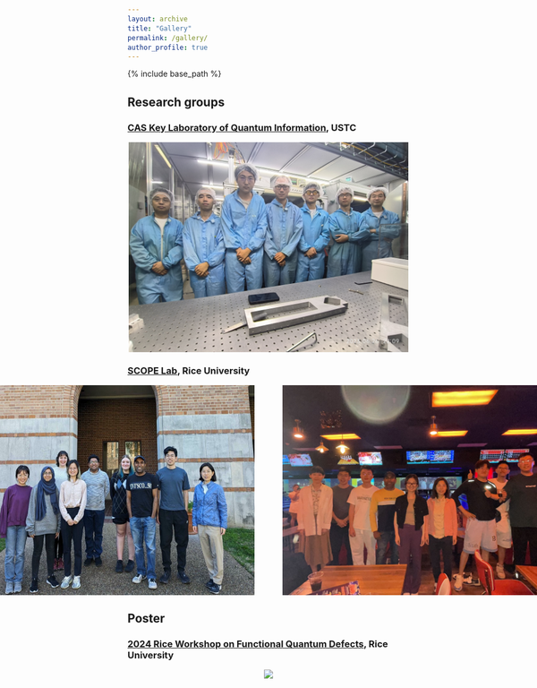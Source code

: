 ```yaml
---
layout: archive
title: "Gallery"
permalink: /gallery/
author_profile: true
---
```

{% include base_path %}

## Research groups
### [CAS Key Laboratory of Quantum Information](https://lqcc.ustc.edu.cn/), USTC 

<div align="center" style="display: flex; justify-content: center; gap: 50px;">
  <img src="/images/CQEDgroup.jpg" style="max-width: 500px; max-height: 500px;">
</div>

### [SCOPE Lab](https://scopelab.rice.edu/), Rice University

<div><div align="center" style="display: flex; justify-content: center; gap: 50px;">
  <img src="/images/SCOPElab.svg" style="max-width: 500px; max-height: 500px;">
  <img src="/images/SCOPEplay.jpg" style="max-width: 500px; max-height: 500px;">
</div>

## Poster
### [2024 Rice Workshop on Functional Quantum Defects](https://rcqm.rice.edu/20241104-8-workshop-winter-school-home-page), Rice University

<div><div align="center" style="display: flex; justify-content: center; gap: 50px;">
  <img src="/images/RCQM_poster.png" style="max-width: 1280px; max-height: 720px;">
</div>

